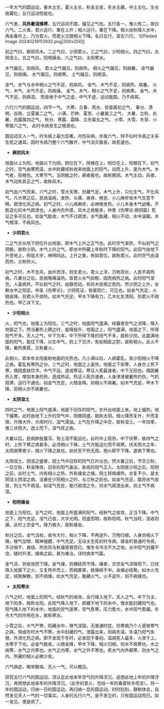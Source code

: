 一年大气的圆运动，春木主生，夏火主长，秋金主收，冬水主藏，中土主化。生长收藏化，五行运动性能也。


六气者，**风热暑湿燥寒**，五行运动不圆，偏见之气也。五行各一，惟火有二，故曰六气。二火者，君火运行，重在上升；相火运行，重在下降。相火由秋降入水中，再由春升上，乃为君火。而君火又随相火下降。名曰五行，其实六行。
![[Pasted image 20240218112932.png|300x250]]

初之气曰，厥阴风木。二之气曰，少阴君火。三之气曰，少阳相火。四之气曰，太阴湿土。五之气曰，阳明燥金。六之气曰，太阳寒水。

木气偏见，则病风。
君火之气偏见，则病热。
相火之气偏见，则病暑。
金气偏见，则病燥。
水气偏见，则病寒。
土气偏见，则病湿。

金气、水气与水中相火之气不足，则病风。
金气、木气不足，则病热、病暑。
火气、木气、水气不足，则病燥。
金气、木气、相火之气不足，则病寒。
金气、木气不足，则病湿。
而皆缘于中气之虚，中气不虚，运动能圆，乃不病耳。

六行六气的圆运动，四节一气。
大寒、立春、雨水、惊蛰属初之气，
春分、清明、谷雨、立夏属二之气，
小满、芒种、夏至、小暑属三之气，
大暑、立秋、处暑、白露属四之气，
秋分、寒露、霜降、立冬属五之气，
小雪、大雪、冬至、小寒属六之气，
此时令病发生之根源也。

圆运动天人一气，时令病上最为显著。内伤杂病，亦属六气，特不似时令病之关系生死之速耳。因时令病乃整个六气散开，中气消灭极易，故死速也。


- **厥阴风木**

地面以上为阳，地面以下为阴。阴位在下，阴根在上。阳位在上，阳根在下。初气之时，空气由寒而温，水中封藏经秋收来地面上的阳气，动而上升，是为木气。木气者，阳根也。大寒节气，当阴极之时，厥者极也，故称厥阴。木气主动，风者，木气动失其正之气，故称风木。

初气由六气而来。六气之时，雪大天寒，封藏气足，木气上升，只化生气，不化风气。凡大寒之后，民病温病，发热、头痛、身疼、倦怠、小儿麻疹皆木气生意不畅，疏泄化风之病。初气之时，小儿病麻疹，必神倦发热。小儿本身木气幼稚，不胜造化的木气疏泄也。人身内伤外感，风木之病极多，仲景《伤寒论·厥阴篇》死证之多可见也。如金气能收，木气不过疏泄，水气能藏，相火不动，水中温暖，木气根深，不病风也。

- **少阴君火**

二之气亦从地下阴位升出地面，即木气上升之正气也。此时空气渐热，不似初气之阴极，故称少阴。木气上升之气，即水中所藏上年秋时下降的阳气。此阳气由地下升至地上，照临大宇，神明四达，上升之象，有如君位，故称君火。此时空气由温而热，又称热火。

初气之时，木不生风，由升而浮，则生君火。君火上浮，万物茂长，人民不病热病。凡春分之后，民病喉痛温热，皆君火长气抑郁，因而病热之病。此时阳气渐充，人虽病热，不似初气之时，由静而动，有风木拔根之危险。然少阴之上升，全赖水中之阳足。仲圣《伤寒论》，少阴死证，皆属阳亡，可见也。如金气充足，火随金降，则君火不病热。如木气充足，甲木下降有力，乙木化生清阳，则君火不病热也。甲乙详下文。

- **少阳相火**

火，阳气也。地面上为阳位。三气之时，地面阳气盛满，经暮夜空气之凉降，降入地面之下。然当暑热上腾之时，旋降旋升，地面之上，阳气盛满，地面之下，所得阳气不多。天人之气，中下为本，中下所得下降的阳气不多，故称少阳。此盛满地面的阳气，能往下降，以生中气，则上下交济，有如相臣之职，故称相火。此火不降，暑热熏蒸，又称暑火。

此相火，即本年太阳直射地面的光热也。凡小满以后，人病霍乱，皆少阳相火不降之病。霍乱有寒热之分。三气之时，地面之上虽热，地面之下却寒，人身亦上热下寒。偶因食缺饮冷，中气不运，遂成寒证。寒证人死最速者，中下无阳也。偶因暑热入胃，增加本身的热，遂成热证。热证人死亦速者，人身津液被暑热灼伤，气机阻滞，运行不通也。如金气充足，火随金降，则相火不病暑。如木气充足，甲木下降，则相火亦不病暑也。

- **太阴湿土**

四时之气，地面上阳气盛满，地面下旧存的阳气，亦升出地面上来。地上偏热，地下偏寒。此时由地下上升的空气中，阳微阴盛，故称太阴。相火降而复升，升而复降，升降大作，大雨时行，湿气濡滋。土气在升降之中交，故称湿土。一年四季，惟三伏雨大，透土而下，湿气旺之故。

大暑以后，民病肿胀腹泻，皆土湿不能运化。此时中上现热，中下伏寒，故四气之时，上热下寒之病甚多。必须相火下降，土气方能运化而不病寒。伏天雨大之年，太阴病寒者少，相火下降之故也。如伏天干热无雨，相火即不下降，遂病下寒也。


太阴湿土，阴湿之盛者，因土气中旧存的阳气已升出也。然大暑之后，节交立秋，一交立秋，秋金降敛，旧存的阳气虽出，新收的阳气正入。太阴居少阳之后，阳明之前，此时土气，内有相火之热，外有燥金之燥。阴土转病燥热，亦复不少。是太阴湿土阴湿之病，当重在少阳相火之时，与立秋之前也。如金气充足，能将水气收敛，则土气不病湿。如湿气充足，能行疏泄之令，将水气疏泄出来，则土气不病湿。

- **阳明燥金**

地面上为阳位。五气之时，地面上所盛满的阳气，经秋气之收敛，正当下降。中气之下，阳气充足。湿气已收，大宇光明。阳盛而明，故称阳明。秋气当旺，湿收则燥。此时上空金气，降力极大，故称燥金。

秋分之后，金气当权，收令大行，相火下降，不再逆升，万物归根。人身亦相火下降，根气加增，精神强健，中气充足。无动关生死的时令病。燥金的普通时令病，不过咽干、粪结、热伤风与秋燥感冒而已。惟冬令冷冻不大之地，水中阳气封藏不住，随时升泄，燥病之起，甚为难治，详时病本气篇。

金气凉，则收敛而下降。金气燥，则横结而不降。燥者，天空金气凉降而下，已经降入地面下之火，又复热升而上，而相裹束，故燥结于中。金燥必结聚。如木火充足，结聚解散，则不病燥。如水气充足，能藏火气，火不逆升，则不病燥也。

- **太阳寒水**

六气之时，地面上的阳气，经秋气的收敛，全行降入地下。天人之气，中下为主，地下阳多，故称太阳。此阳气降入地下，即藏于地下的水中，惟水能封藏阳气也。阳气降入地下的水中，地面的空气遂寒，空气愈寒，压力愈大，水中阳气愈藏。冬令大气的作用在水，故称寒水。

小雪之后，大气严寒，阳藏水中，根气深固，无普通时症。伤寒病乃个人感冒寒气之病。倘或冬时大气不寒，水中封藏的气，泄露出来，则病冬温。冬温乃阳气失根，外泄化热之病。即不发现于冬时，必发现于春初。温病死人最多，火泄于上，水寒于下也。必金气能收，火随金降，甲木下降，相火归根，则水不病寒也。水之病寒，水气之内寒也。水气之内寒，水气之外不寒也。若水气内外都寒，则水气之内，所藏的相火必微少矣。

六气病症，略举数端，天人一气，可以概见。

研究五行六气的圆运动。须认定此地本年空气的升降浮沉，追想此地上年的升降浮沉，再预想此地来年的升降浮沉。（此字的意义，包括一年的春夏秋冬而言）。将一年的圆运动，归纳一日的圆运动，再归纳一息的圆运动。时时刻刻，静默体会，自然发见天人一气的一切事实。人身的五行六气，是不发见的，只有圆运动而已。如一发见，便是病了。